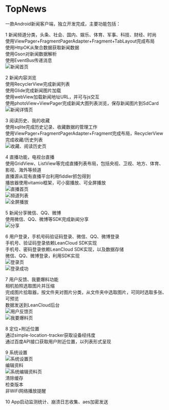 # TopNews
一款Android新闻客户端，独立开发完成，主要功能包括：<br>

1 新闻频道分类，头条、社会、国内、娱乐、体育、军事、科技、财经、时尚<br>
  使用ViewPager+FragmentPagerAdapter+Fragment+TabLayout完成布局<br>
  使用HttpOK从聚合数据获取新闻数据<br>
  使用Gson对新闻数据解析<br>
  使用EventBus传递消息<br>
  ![新闻首页](https://github.com/xiyy/TopNews/blob/master/screenshots/Screenshot_home.jpeg)<br>

2 新闻内容浏览<br>
  使用RecyclerView完成新闻列表<br>
  使用Glide完成新闻图片加载<br>
  使用webView加载新闻地址URL，并可与js交互<br>
  使用photoView+ViewPager完成新闻大图列表浏览，保存新闻图片到SdCard<br>
  ![新闻详情页](https://github.com/xiyy/TopNews/blob/master/screenshots/Screenshot_news_details.jpeg)<br>

3 阅读历史、我的收藏<br>
  使用sqlite完成历史记录、收藏数据的管理工作<br>
  使用ViewPager+FragmentPagerAdapter+Fragment完成布局，RecyclerView完成收藏/历史列表<br>
  ![收藏、阅读历史页](https://github.com/xiyy/TopNews/blob/master/screenshots/Screenshot_mine_history.jpeg)<br>

4 直播功能，电视台直播<br>
  使用GridView、ListView等完成直播列表布局，包括央视、卫视、地方、体育、影视、海外等频道<br>
  直播源从现有直播平台利用fiddler抓包得到<br>
  播放器使用vitamio框架，可小窗播放、可全屏播放<br>
  ![直播首页](https://github.com/xiyy/TopNews/blob/master/screenshots/Screenshot_live.jpeg)<br>
  ![频道列表](https://github.com/xiyy/TopNews/blob/master/screenshots/Screenshot_live_channel.jpeg)<br>
  ![全屏播放](https://github.com/xiyy/TopNews/blob/master/screenshots/Screenshot_live_fullscreen.jpeg)<br>

5 新闻分享微信、QQ、微博<br>
  使用微信、QQ、微博等SDK完成新闻分享<br>
 ![分享](https://github.com/xiyy/TopNews/blob/master/screenshots/Screenshot_news_share.jpeg)<br>

6 用户登录，手机号码验证码登录、微信、QQ、微博登录<br>
  手机号、验证码登录依赖LeanCloud SDK实现<br>
  手机号、密码登录依赖LeanCloud SDK实现，以及数据存储<br>
  微信、QQ、微博登录，利用SDK实现<br>
  ![登录页](https://github.com/xiyy/TopNews/blob/master/screenshots/Screenshot_mine_login.jpeg)<br>
  ![登录成功](https://github.com/xiyy/TopNews/blob/master/screenshots/Screenshot_mine.jpeg)<br>

7 用户反馈、我要爆料功能<br>
  相机拍照选取图片并压缩<br>
  完成图片拾取器，按文件夹对图片分类，从文件夹中选取图片，可同时选取多张、可预览<br>
  数据发送到LeanCloud后台<br>
  ![用户反馈页](https://github.com/xiyy/TopNews/blob/master/screenshots/Screenshot_mine_feedback.jpeg)<br>
  ![我要爆料页](https://github.com/xiyy/TopNews/blob/master/screenshots/Screenshot_mine_brokeNews.jpeg)<br>

8 定位+附近位置<br>
  通过simple-location-tracker获取设备经纬度<br>
  通过百度API接口获取用户附近位置，以列表形式呈现<br>

9 系统设置<br>
 ![系统设置页](https://github.com/xiyy/TopNews/blob/master/screenshots/Screenshot_mine_setting.jpeg)<br>
  编辑资料<br>
  ![系统编辑资料页](https://github.com/xiyy/TopNews/blob/master/screenshots/Screenshot_mine_info.jpeg)<br>
  清除缓存<br>
  检查版本<br>
  非WiFi网络播放提醒<br>

10 App启动监测统计、崩溃日志收集、aes加密发送



  

  
  
  

